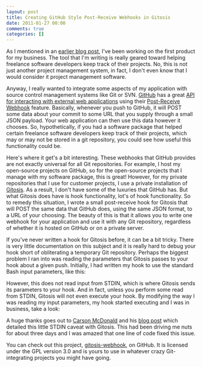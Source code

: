 ```yaml
---
layout: post
title: Creating GitHub Style Post-Receive Webhooks in Gitosis
date: 2011-01-27 00:00
comments: true
categories: []
---
```

<p>As I mentioned in an <a href="http://mbmccormick.com/2010/12/rapid-application-development-with-limonade-and-php/" target="_blank">earlier blog post</a>, I've been working on the first product for my business. The tool that I'm writing is really geared toward helping freelance software developers keep track of their projects. No, this is not just another project management system, in fact, I don't even know that I would consider it project management software.</p>

<p>Anyway, I really wanted to integrate some aspects of my application with source control management systems like Git or SVN. <a href="http://github.com" target="_blank">GitHub</a> has a great <a href="http://help.github.com/post-receive-hooks/" target="_blank">API for interacting with external web applications</a> using their <a href="http://help.github.com/testing-webhooks/" target="_blank">Post-Receive Webhook</a> feature. Basically, whenever you push to GitHub, it will POST some data about your commit to some URL that you supply through a small JSON payload. Your web application can then use this data however it chooses. So, hypothetically, if you had a software package that helped certain freelance software developers keep track of their projects, which may or may not be stored in a git repository, you could see how useful this functionality could be.</p>

<p>Here's where it get's a bit interesting. These webhooks that GitHub provides are not exactly universal for all Git repositories. For example, I host my open-source projects on GitHub, so for the open-source projects that I manage with my software package, this is great! However, for my private repositories that I use for customer projects, I use a private installation of <a href="http://eagain.net/gitweb/?p=gitosis.git" target="_blank">Gitosis</a>. As a result, I don't have some of the luxuries that GitHub has. But what Gitosis does have is hook functionality, lot's of hook functionality. So to remedy this situation, I wrote a small post-receive hook for Gitosis that will POST the same data that GitHub does, using the same JSON format, to a URL of your choosing. The beauty of this is that it allows you to write one webhook for your application and use it with any Git repository, regardless of whether it is hosted on GitHub or on a private server.</p>

<p>If you've never written a hook for Gitosis before, it can be a bit tricky. There is very little documentation on this subject and it is really hard to debug your hook short of obliterating a temporary Git repository. Perhaps the biggest problem I ran into was reading the parameters that Gitosis passes to your hook about a given push. Initially, I had written my hook to use the standard Bash input parameters, like this:</p>

<script src="https://gist.github.com/799680.js"> </script>


<p></p>

<p>However, this does not read input from STDIN, which is where Gitosis sends its parameters to your hook. And in fact, unless you perform some read from STDIN, Gitosis will not even execute your hook. By modifying the way I was reading my input parameters, my hook started executing and I was in business, take a look:</p>

<script src="https://gist.github.com/799682.js"> </script>


<p></p>

<p>A huge thanks goes out to <a href="https://github.com/carsonmcdonald" target="_blank">Carson McDonald</a> and his <a href="http://www.ioncannon.net/system-administration/1362/example-git-pre-receive-and-post-receive-hooks-to-avoid-a-signal-13-error/" target="_blank">blog post</a> which detailed this little STDIN caveat with Gitosis. This had been driving me nuts for about three days and I was amazed that one line of code fixed this issue.</p>

<p>You can check out this project, <a href="https://github.com/mbmccormick/gitosis-webhook" target="_blank">gitosis-webhook</a>, on GitHub. It is licensed under the GPL version 3.0 and is yours to use in whatever crazy Git-integrating projects you might have going.</p>
